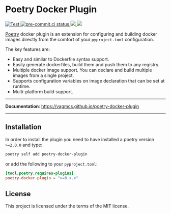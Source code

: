 # Poetry Docker Plugin

<a href="https://github.com/vagmcs/poetry-docker-plugin/actions/workflows/tester.yml" target="_blank">
    <img src="https://github.com/vagmcs/poetry-docker-plugin/actions/workflows/tester.yml/badge.svg?event=push&branch=main" alt="Test">
</a>
<a href="https://results.pre-commit.ci/latest/github/vagmcs/poetry-docker-plugin/main" target="_blank">
    <img src="https://results.pre-commit.ci/badge/github/vagmcs/poetry-docker-plugin/main.svg" alt="pre-commit.ci status">
</a>
<a href="https://pypi.org/project/poetry-docker-plugin" target="_blank">
    <img src="https://img.shields.io/pypi/v/poetry-docker-plugin?color=gree&label=pypi%20package">
</a>
<a href="https://pypi.org/project/poetry-docker-plugin" target="_blank">
    <img src="https://img.shields.io/pypi/pyversions/poetry-docker-plugin?color=gree">
</a>

[Poetry](https://python-poetry.org) docker plugin is an extension for configuring and building docker images directly from the comfort of your `pyproject.toml` configuration.

The key features are:

* Easy and similar to Dockerfile syntax support.
* Easily generate dockerfiles, build them and push them to any registry.
* Multiple docker image support. You can declare and build multiple images from a single project.
* Supports configuration variables on image declaration that can be set at runtime.
* Multi-platform build support.

---

**Documentation**: <a href="https://vagmcs.github.io/poetry-docker-plugin" target="_blank">https://vagmcs.github.io/poetry-docker-plugin </a>

---

## Installation

In order to install the plugin you need to have installed a poetry version `>=2.0.0` and type:

```bash
poetry self add poetry-docker-plugin
```

or add the following to your `pyproject.toml`:

```toml
[tool.poetry.requires-plugins]
poetry-docker-plugin = ">=0.x.x"
```

## License

This project is licensed under the terms of the MIT license.
